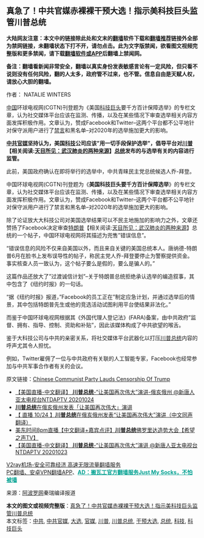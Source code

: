  <h2>真急了！中共官媒赤裸裸干预大选！指示美科技巨头监管川普总统</h2> <p class="notice"><b>大陆网友注意：本文中的链接除此处和文末的<a href="https://github.com/bannedbook/fanqiang" >翻墙</a>软件下载和<a href="https://github.com/killgcd/justmysocks/blob/master/README.md">翻墙推荐</a>链接外全部为禁网链接，未翻墙状态下打不开，请勿点击。此为文字版禁闻，欲看图文视频完整版和更多禁闻，请下载<a href="https://github.com/bannedbook/fanqiang">翻墙软件或APP</a>后翻墙上禁闻网。</p><p>备注：翻墙看新闻非常安全，翻墙以真实身份发表敏感言论有一定风险，但只看不说则没有任何风险，翻的人太多，政府管不过来，也不管。信息自由是天赋人权，请放心大胆的翻墙。</b></p>  <div class="entry"> <p>作者： NATALIE WINTERS</p> <p id="summary"><span class='wp_keywordlink_affiliate'><a href="https://www.bannedbook.org/" title="中国" target="_blank">中国</a></span>环球电视网(CGTN)刊登题为《美国<a href="https://www.bannedbook.org/bnews/tag/%E7%A7%91%E6%8A%80%E5%B7%A8%E5%A4%B4/" class="st_tag internal_tag" rel="tag" title="标签 科技巨头 下的日志">科技巨头</a>要千方百计保障选举》的专栏文章，认为社交媒体平台应该在监测、传播，以及在某些情况下审查选举相关内容方面发挥积极作用。文章认为，赞成Facebook和Twitter&#8211;这两个平台都不公平地针对保守派用户进行了<span class='wp_keywordlink_affiliate'><a href="https://www.bannedbook.org/bnews/bblog/" title="禁言博客" target="_blank">禁言</a></span>和黑名单&#8211;对2020年的选举施加更大的影响。</p> <p><strong><a href="https://www.bannedbook.org/bnews/tag/%e4%b8%ad%e5%85%b1/" class="st_tag internal_tag" rel="tag" title="标签 中共 下的日志">中共</a><a href="https://www.bannedbook.org/bnews/tag/%E5%AE%98%E5%AA%92/" class="st_tag internal_tag" rel="tag" title="标签 官媒 下的日志">官媒</a>坚持认为，美国<a href="https://www.bannedbook.org/bnews/tag/%E7%A7%91%E6%8A%80/" class="st_tag internal_tag" rel="tag" title="标签 科技 下的日志">科技</a>公司应该&#8221;用一切手段保护选举&#8221;，倡导平台对<span class='wp_keywordlink'><a href="https://www.bannedbook.org/bnews/comments/20200816/1381118.html" title="天目所见：川普将再赢总统大选 共和党掌参众两院" target="_blank">川普</a></span>【相关阅读:<a href='https://www.bannedbook.org/bnews/comments/20200816/1381123.html' target='_blank'>天目所见：武汉肺炎的两种来源</a>】<a href="https://www.bannedbook.org/bnews/tag/%e6%80%bb%e7%bb%9f/" class="st_tag internal_tag" rel="tag" title="标签 总统 下的日志">总统</a>发布的与选举有关的内容进行监管。</strong></p>  <p><strong></strong></p> <p>此前，美国政府确认在即将举行的选举中，中共青睐民主党总统候选人乔-拜登。</p> <p>中国环球电视网(CGTN)刊登题为《<strong>美国科技巨头要千方百计保障选举</strong>》的专栏文章，认为社交媒体平台应该在监测、传播，以及在某些情况下审查选举相关内容方面发挥积极作用。文章认为，赞成Facebook和Twitter&#8211;这两个平台都不公平地针对保守派用户进行了禁言和黑名单&#8211;对2020年的选举施加更大的影响。</p>  <p>除了论证放大大科技公司对美国选举结果可以不民主地施加的影响力之外，文章还赞扬了Facebook决定审查<span class='wp_keywordlink'><a href="https://www.bannedbook.org/bnews/comments/20200816/1381118.html" title="天目所见：川普将再赢总统大选 共和党掌参众两院" target="_blank">特朗普</a></span>【相关阅读:<a href='https://www.bannedbook.org/bnews/comments/20200816/1381123.html' target='_blank'>天目所见：武汉肺炎的两种来源</a>】总统的一个帖子，中国环球电视网将其描述为兜售&#8221;错误信息&#8221;。</p> <p>&#8220;错误信息的风险不仅来自美国以外，而且来自关键的美国总统本人。唐纳德-特朗普6月在脸书上发布误导性的帖子，称民主党人乔-拜登要停止为警察提供资金。事实核查人员一致认为，这个帖子要么是假的，要么是骗人的。&#8221;</p> <p>这篇作品还放大了&#8221;过渡诚信计划&#8221;&#8211;关于特朗普总统拒绝承认选举的编造叙事，其中包含了《纽约时报》的一句话。</p>  <p>&#8220;据《纽约时报》报道，&#8221;Facebook的员工正在&#8221;制定应急计划，并通过选举后的情景，其中包括特朗普先生或他的竞选活动试图利用平台使结果非法化。&#8221;</p> <p>而鉴于中国环球电视网根据其《外国代理人登记法》(FARA)备案，由中共政府&#8221;监督、拥有、指导、控制、资助和补贴&#8221;，因此该媒体构成了中共欲望的喉舌。</p> <p>鉴于大科技公司与中共的亲密关系，将社交媒体平台武器化以打压<a href="https://www.bannedbook.org/bnews/tag/%E5%B7%9D%E6%99%AE%E6%80%BB%E7%BB%9F/" class="st_tag internal_tag" rel="tag" title="标签 川普总统 下的日志">川普总统</a>内容的呼声尤其令人担忧。</p>  <p>例如，Twitter雇佣了一位与中共政府有关联的人工智能专家，Facebook也经常参加与中共军事合作者有关的会议。</p> <p>原文链接：<a href="https://thenationalpulse.com/news/china-lauds-censorship-of-trump/">Chinese Communist Party Lauds Censorship Of Trump</a></p> <ul class='op-related-articles' title='相关阅读'> <li><a href='https://www.bannedbook.org/bnews/taiwannews/20201025/1419802.html' target='_blank'>【美国直播-中文翻译】  <b>川普总统</b>-“让美国再次伟大”演讲-俄亥俄州 @新唐人亚太电视台NTDAPTV   20201024</a></li> <li><a href='https://www.bannedbook.org/bnews/taiwannews/20201025/1419777.html' target='_blank'><b>川普总统</b>在俄亥俄州发表「让美国再次伟大」演讲</a></li> <li><a href='https://www.bannedbook.org/bnews/bannedvideo/20201025/1419721.html' target='_blank'>【 直播 10/24 】<b>川普总统</b>在俄亥俄州发表“让美国再次伟大”演讲（中文同声翻译）</a></li> <li><a href='https://www.bannedbook.org/bnews/bannedvideo/20201024/1419302.html' target='_blank'>美东时间8pm直播【中文翻译+嘉宾点评】<b>川普总统</b>佛罗里达造势大会【希望之声TV】</a></li> <li><a href='https://www.bannedbook.org/bnews/taiwannews/20201024/1419257.html' target='_blank'>【美国直播-中文翻译】  <b>川普总统</b>-“让美国再次伟大”演讲 @新唐人亚太电视台NTDAPTV   20201023</a></li> </ul> <p class="texttj"> <a href="https://www.bannedbook.org/forum23/topic22702.html" target="_blank">V2ray机场-安全可靠经济 高速无限流量翻墙服务</a><br/> <a href="https://github.com/bannedbook/fanqiang/wiki/%E7%A6%81%E9%97%BB%E7%BD%91%E5%AE%89%E5%8D%93%E7%BF%BB%E5%A2%99%E6%96%B0%E9%97%BBAPP" target="_blank">PC翻墙、安卓VPN翻墙APP</a>、<span onclick="window.open('https://github.com/killgcd/justmysocks/blob/master/README.md')" style="font-weight:bold;color:#00A191;cursor:pointer;text-decoration:underline;outline:none">AD：搬瓦工官方翻墙服务Just My Socks，不怕被墙</span></p><p> 来源：<a href="https://www.aboluowang.com/2020/1025/1516086.html" target="_blank">阿波罗网</a>秦瑞编译报道 </p><a name='sharetosocial'></a>       <div><b>本文的图文或视频完整版</b>：<a href='https://www.bannedbook.org/bnews/cbnews/20201025/1419952.html'>真急了！中共官媒赤裸裸干预大选！指示美科技巨头监管川普总统</a></div>  </div><!--END ENTRY--> <div class="postfooter"> <div>本文标签：<a href="https://www.bannedbook.org/bnews/tag/%e4%b8%ad%e5%85%b1/" rel="tag">中共</a>, <a href="https://www.bannedbook.org/bnews/tag/%e4%b8%ad%e5%85%b1%e5%ae%98%e5%aa%92/" rel="tag">中共官媒</a>, <a href="https://www.bannedbook.org/bnews/tag/%e5%a4%a7%e9%80%89/" rel="tag">大选</a>, <a href="https://www.bannedbook.org/bnews/tag/%E5%AE%98%E5%AA%92/" rel="tag">官媒</a>, <a href="https://www.bannedbook.org/bnews/tag/%e5%b7%9d%e6%99%ae/" rel="tag">川普</a>, <a href="https://www.bannedbook.org/bnews/tag/%E5%B7%9D%E6%99%AE%E6%80%BB%E7%BB%9F/" rel="tag">川普总统</a>, <a href="https://www.bannedbook.org/bnews/tag/%E5%B9%B2%E9%A2%84%E5%A4%A7%E9%80%89/" rel="tag">干预大选</a>, <a href="https://www.bannedbook.org/bnews/tag/%e6%80%bb%e7%bb%9f/" rel="tag">总统</a>, <a href="https://www.bannedbook.org/bnews/tag/%E7%A7%91%E6%8A%80/" rel="tag">科技</a>, <a href="https://www.bannedbook.org/bnews/tag/%E7%A7%91%E6%8A%80%E5%B7%A8%E5%A4%B4/" rel="tag">科技巨头</a></div>  </div><!--END POSTFOOTER--> 